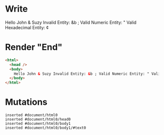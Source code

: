 # Write
  Hello John &amp; Suzy Invalid Entity: &b ; Valid Numeric Entity: &#34; Valid Hexadecimal Entity: &#x00A2;


# Render "End"
```html
<html>
  <head />
  <body>
    Hello John & Suzy Invalid Entity: &b ; Valid Numeric Entity: " Valid Hexadecimal Entity: ¢
  </body>
</html>
```

# Mutations
```
inserted #document/html0
inserted #document/html0/head0
inserted #document/html0/body1
inserted #document/html0/body1/#text0
```